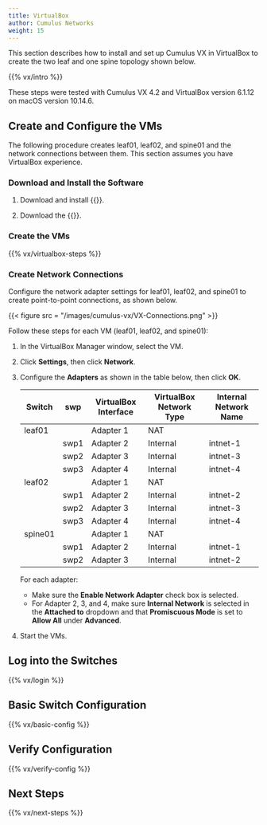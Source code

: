 ```yaml
---
title: VirtualBox
author: Cumulus Networks
weight: 15
---
```

This section describes how to install and set up Cumulus VX in VirtualBox to create the two leaf and one spine topology shown below.

{{% vx/intro %}}

These steps were tested with Cumulus VX 4.2 and VirtualBox version 6.1.12 on macOS version 10.14.6.

## Create and Configure the VMs

The following procedure creates leaf01, leaf02, and spine01 and the network connections between them. This section assumes you have VirtualBox experience.

### Download and Install the Software

1. Download and install {{<exlink url="https://www.virtualbox.org/wiki/Downloads" text="VirtualBox">}}.

2. Download the {{<exlink url="https://cumulusnetworks.com/products/cumulus-vx/download/" text="OVA VirtualBox image">}}.

### Create the VMs

{{% vx/virtualbox-steps %}}

### Create Network Connections

Configure the network adapter settings for leaf01, leaf02, and spine01 to create point-to-point connections, as shown below.

{{< figure src = "/images/cumulus-vx/VX-Connections.png" >}}

Follow these steps for each VM (leaf01, leaf02, and spine01):

1. In the VirtualBox Manager window, select the VM.

2. Click **Settings**, then click **Network**.

3. Configure the **Adapters** as shown in the table below, then click **OK**. 

   | Switch    | swp      | VirtualBox Interface | VirtualBox Network Type | Internal Network Name |
   | --------- | ----     | -------------------- | ----------------------- | --------------------- |
   |leaf01     |          | Adapter 1            | NAT                     |                       |
   |           | swp1     | Adapter 2            | Internal                | intnet-1              |
   |           | swp2     | Adapter 3            | Internal                | intnet-3              |
   |           | swp3     | Adapter 4            | Internal                | intnet-4              |
   |leaf02     |          | Adapter 1            | NAT                     |                       |
   |           | swp1     | Adapter 2            | Internal                | intnet-2              |
   |           | swp2     | Adapter 3            | Internal                | intnet-3              |
   |           | swp3     | Adapter 4            | Internal                | intnet-4              |
   |spine01    |          | Adapter 1            | NAT                     |                       |
   |           | swp1     | Adapter 2            | Internal                | intnet-1              |
   |           | swp2     | Adapter 3            | Internal                | intnet-2              |

   For each adapter:
   - Make sure the **Enable Network Adapter** check box is selected.
   - For Adapter 2, 3, and 4, make sure  **Internal Network** is selected in the **Attached to** dropdown and that **Promiscuous Mode** is set to **Allow All** under **Advanced**.

4. Start the VMs.

## Log into the Switches

{{% vx/login %}}

## Basic Switch Configuration

{{% vx/basic-config %}}

## Verify Configuration

{{% vx/verify-config %}}

## Next Steps

{{% vx/next-steps %}}

